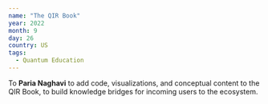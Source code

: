 ```yaml
---
name: "The QIR Book"
year: 2022
month: 9
day: 26
country: US
tags:
  - Quantum Education
---
```

To **Paria Naghavi** to add code, visualizations, and conceptual content to the QIR Book, to build knowledge bridges for incoming users to the ecosystem.
